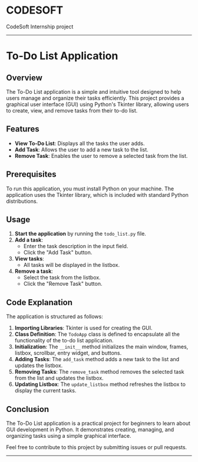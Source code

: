 # CODESOFT
CodeSoft Internship project

--------------------------------------------------------------

# To-Do List Application

## Overview

The To-Do List application is a simple and intuitive tool designed to help users manage and organize their tasks efficiently. This project provides a graphical user interface (GUI) using Python's Tkinter library, allowing users to create, view, and remove tasks from their to-do list.

## Features

- **View To-Do List**: Displays all the tasks the user adds.
- **Add Task**: Allows the user to add a new task to the list.
- **Remove Task**: Enables the user to remove a selected task from the list.

## Prerequisites

To run this application, you must install Python on your machine. The application uses the Tkinter library, which is included with standard Python distributions.

## Usage

1. **Start the application** by running the `todo_list.py` file.
2. **Add a task**:
   - Enter the task description in the input field.
   - Click the "Add Task" button.
3. **View tasks**:
   - All tasks will be displayed in the listbox.
4. **Remove a task**:
   - Select the task from the listbox.
   - Click the "Remove Task" button.

## Code Explanation

The application is structured as follows:

1. **Importing Libraries**: Tkinter is used for creating the GUI.
2. **Class Definition**: The `TodoApp` class is defined to encapsulate all the functionality of the to-do list application.
3. **Initialization**: The `__init__` method initializes the main window, frames, listbox, scrollbar, entry widget, and buttons.
4. **Adding Tasks**: The `add_task` method adds a new task to the list and updates the listbox.
5. **Removing Tasks**: The `remove_task` method removes the selected task from the list and updates the listbox.
6. **Updating Listbox**: The `update_listbox` method refreshes the listbox to display the current tasks.

## Conclusion

The To-Do List application is a practical project for beginners to learn about GUI development in Python. It demonstrates creating, managing, and organizing tasks using a simple graphical interface.

Feel free to contribute to this project by submitting issues or pull requests.

------------------------------------------------------------------------------
